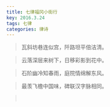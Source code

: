 ```yaml
---
title: 七律福冈小街行
key: 2016.3.24
tags: 七律
categories: 律诗
---
```


<blockquote class="blockquote-center">瓦斜坊巷连似宫，阡路坦平倍洁清。
</blockquote>
<blockquote class="blockquote-center">云落深层来树下，日移彩影到花中。
</blockquote>
<blockquote class="blockquote-center">石阶幽冷知春雨，庭院情绵解东风。
</blockquote>
<blockquote class="blockquote-center">最羡飞檐中国味，碑联汉字脉相同。
</blockquote>
<blockquote class="blockquote-center"></br>
</blockquote>
